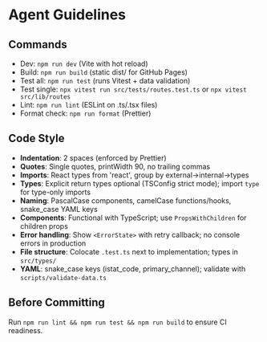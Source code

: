 # Agent Guidelines

## Commands

- Dev: `npm run dev` (Vite with hot reload)
- Build: `npm run build` (static dist/ for GitHub Pages)
- Test all: `npm run test` (runs Vitest + data validation)
- Test single: `npx vitest run src/tests/routes.test.ts` or `npx vitest src/lib/routes`
- Lint: `npm run lint` (ESLint on .ts/.tsx files)
- Format check: `npm run format` (Prettier)

## Code Style

- **Indentation**: 2 spaces (enforced by Prettier)
- **Quotes**: Single quotes, printWidth 90, no trailing commas
- **Imports**: React types from 'react', group by external→internal→types
- **Types**: Explicit return types optional (TSConfig strict mode); import `type` for type-only imports
- **Naming**: PascalCase components, camelCase functions/hooks, snake_case YAML keys
- **Components**: Functional with TypeScript; use `PropsWithChildren` for children props
- **Error handling**: Show `<ErrorState>` with retry callback; no console errors in production
- **File structure**: Colocate `.test.ts` next to implementation; types in `src/types/`
- **YAML**: snake_case keys (istat_code, primary_channel); validate with `scripts/validate-data.ts`

## Before Committing

Run `npm run lint && npm run test && npm run build` to ensure CI readiness.
